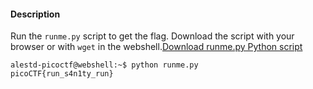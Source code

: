 
#### Description

Run the `runme.py` script to get the flag. Download the script with your browser or with `wget` in the webshell.[Download runme.py Python script](https://artifacts.picoctf.net/c/34/runme.py)

``` 
alestd-picoctf@webshell:~$ python runme.py
picoCTF{run_s4n1ty_run}
```
